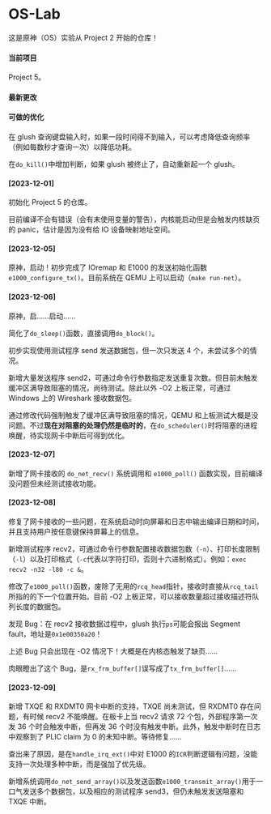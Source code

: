 # OS-Lab

这是原神（OS）实验从 Project 2 开始的仓库！

#### 当前项目

Project 5。

#### 最新更改



#### 可做的优化

  在 glush 查询键盘输入时，如果一段时间得不到输入，可以考虑降低查询频率（例如每数秒才查询一次）以降低功耗。

  在`do_kill()`中增加判断，如果 glush 被终止了，自动重新起一个 glush。

#### [2023-12-01]

  初始化 Project 5 的仓库。

  目前编译不会有错误（会有未使用变量的警告），内核能启动但是会触发内核缺页的 panic，估计是因为没有给 IO 设备映射地址空间。

#### [2023-12-05]

  原神，启动！初步完成了 IOremap 和 E1000 的发送初始化函数`e1000_configure_tx()`。目前系统在 QEMU 上可以启动（`make run-net`）。

#### [2023-12-06]

  原神，启……启动……

  简化了`do_sleep()`函数，直接调用`do_block()`。

  初步实现使用测试程序 send 发送数据包，但一次只发送 4 个，未尝试多个的情况。

  新增大量发送程序 send2，可通过命令行参数指定发送重复次数。但目前未触发缓冲区满导致阻塞的情况，尚待测试。除此以外 -O2 上板正常，可通过 Windows 上的 Wireshark 接收数据包。

  通过修改代码强制触发了缓冲区满导致阻塞的情况，QEMU 和上板测试大概是没问题。不过**现在对阻塞的处理仍然是临时的**，在`do_scheduler()`时将阻塞的进程唤醒，待实现网卡中断后可得到优化。

#### [2023-12-07]

  新增了网卡接收的 `do_net_recv()` 系统调用和 `e1000_poll()` 函数实现，目前编译没问题但未经测试接收功能。

#### [2023-12-08]

  修复了网卡接收的一些问题，在系统启动时向屏幕和日志中输出编译日期和时间，并且支持用户按任意键保持屏幕上的信息。

  新增测试程序 recv2，可通过命令行参数配置接收数据包数（`-n`）、打印长度限制（`-l`）以及打印格式（`-c`代表以字符打印，否则十六进制格式）。例如：`exec recv2 -n32 -l80 -c &`。

  修改了`e1000_poll()`函数，废除了无用的`rcq_head`指针，接收时直接从`rcq_tail`所指的的下一个位置开始。目前 -O2 上板正常，可以接收数量超过接收描述符队列长度的数据包。

  发现 Bug：在 recv2 接收数据过程中，glush 执行`ps`可能会报出 Segment fault，地址是`0x1e00350a20`！

  上述 Bug 只会出现在 -O2 情况下！大概是在内核态触发了缺页……

  肉眼瞪出了这个 Bug，是`rx_frm_buffer[]`误写成了`tx_frm_buffer[]`……

#### [2023-12-09]

  新增 TXQE 和 RXDMT0 网卡中断的支持，TXQE 尚未测试，但 RXDMT0 存在问题，有时候 recv2 不能唤醒。在板卡上当 recv2 请求 72 个包，外部程序第一次发 36 个时会触发中断，但再发 36 个时没有触发中断。此外，触发中断时在日志中观察到了 PLIC claim 为 0 的未知中断。等待修复……

  查出来了原因，是在`handle_irq_ext()`中对 E1000 的`ICR`判断逻辑有问题，没能支持一次处理多种中断，而是强加了优先级。

  新增系统调用`do_net_send_array()`以及发送函数`e1000_transmit_array()`用于一口气发送多个数据包，以及相应的测试程序 send3，但仍未触发发送阻塞和 TXQE 中断。

